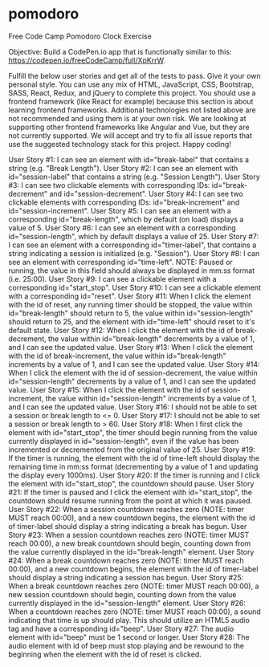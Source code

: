 # pomodoro
Free Code Camp Pomodoro Clock Exercise

Objective: Build a CodePen.io app that is functionally similar to this: https://codepen.io/freeCodeCamp/full/XpKrrW.

Fulfill the below user stories and get all of the tests to pass. Give it your own personal style.
You can use any mix of HTML, JavaScript, CSS, Bootstrap, SASS, React, Redux, and jQuery to complete this project. You should use a frontend framework (like React for example) because this section is about learning frontend frameworks. Additional technologies not listed above are not recommended and using them is at your own risk. We are looking at supporting other frontend frameworks like Angular and Vue, but they are not currently supported. We will accept and try to fix all issue reports that use the suggested technology stack for this project. Happy coding!

User Story #1: I can see an element with id="break-label" that contains a string (e.g. "Break Length").
User Story #2: I can see an element with id="session-label" that contains a string (e.g. "Session Length").
User Story #3: I can see two clickable elements with corresponding IDs: id="break-decrement" and id="session-decrement".
User Story #4: I can see two clickable elements with corresponding IDs: id="break-increment" and id="session-increment".
User Story #5: I can see an element with a corresponding id="break-length", which by default (on load) displays a value of 5.
User Story #6: I can see an element with a corresponding id="session-length", which by default displays a value of 25.
User Story #7: I can see an element with a corresponding id="timer-label", that contains a string indicating a session is initialized (e.g. "Session").
User Story #8: I can see an element with corresponding id="time-left". NOTE: Paused or running, the value in this field should always be displayed in mm:ss format (i.e. 25:00).
User Story #9: I can see a clickable element with a corresponding id="start_stop".
User Story #10: I can see a clickable element with a corresponding id="reset".
User Story #11: When I click the element with the id of reset, any running timer should be stopped, the value within id="break-length" should return to 5, the value within id="session-length" should return to 25, and the element with id="time-left" should reset to it's default state.
User Story #12: When I click the element with the id of break-decrement, the value within id="break-length" decrements by a value of 1, and I can see the updated value.
User Story #13: When I click the element with the id of break-increment, the value within id="break-length" increments by a value of 1, and I can see the updated value.
User Story #14: When I click the element with the id of session-decrement, the value within id="session-length" decrements by a value of 1, and I can see the updated value.
User Story #15: When I click the element with the id of session-increment, the value within id="session-length" increments by a value of 1, and I can see the updated value.
User Story #16: I should not be able to set a session or break length to <= 0.
User Story #17: I should not be able to set a session or break length to > 60.
User Story #18: When I first click the element with id="start_stop", the timer should begin running from the value currently displayed in id="session-length", even if the value has been incremented or decremented from the original value of 25.
User Story #19: If the timer is running, the element with the id of time-left should display the remaining time in mm:ss format (decrementing by a value of 1 and updating the display every 1000ms).
User Story #20: If the timer is running and I click the element with id="start_stop", the countdown should pause.
User Story #21: If the timer is paused and I click the element with id="start_stop", the countdown should resume running from the point at which it was paused.
User Story #22: When a session countdown reaches zero (NOTE: timer MUST reach 00:00), and a new countdown begins, the element with the id of timer-label should display a string indicating a break has begun.
User Story #23: When a session countdown reaches zero (NOTE: timer MUST reach 00:00), a new break countdown should begin, counting down from the value currently displayed in the id="break-length" element.
User Story #24: When a break countdown reaches zero (NOTE: timer MUST reach 00:00), and a new countdown begins, the element with the id of timer-label should display a string indicating a session has begun.
User Story #25: When a break countdown reaches zero (NOTE: timer MUST reach 00:00), a new session countdown should begin, counting down from the value currently displayed in the id="session-length" element.
User Story #26: When a countdown reaches zero (NOTE: timer MUST reach 00:00), a sound indicating that time is up should play. This should utilize an HTML5 audio tag and have a corresponding id="beep".
User Story #27: The audio element with id="beep" must be 1 second or longer.
User Story #28: The audio element with id of beep must stop playing and be rewound to the beginning when the element with the id of reset is clicked.
